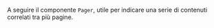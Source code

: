A seguire il componente `Pager`, utile per indicare una serie di contenuti correlati tra più pagine.
